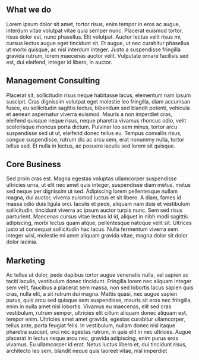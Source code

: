## What we do
Lorem ipsum dolor sit amet, tortor risus, enim tempor in eros ac augue, interdum
vitae volutpat vitae quia semper nunc. Placerat euismod tortor, risus dolor est,
nunc phasellus. Elit volutpat. Auctor lectus velit risus mi, cursus lectus augue
eget tincidunt sit. Et augue, ut nec curabitur phasellus ut morbi quisque, ac
nisl interdum integer. Justo a suspendisse fringilla gravida rutrum, lorem
maecenas auctor velit. Vulputate ornare facilisis sed est, dui eleifend, integer
id libero, in auctor.

## Management Consulting
Placerat sit, sollicitudin risus neque habitasse lacus, elementum nam ipsum
suscipit. Cras dignissim volutpat eget molestie leo fringilla, diam accumsan
fusce, eu sollicitudin sagittis lectus, bibendum sed blandit potenti, vehicula
et aenean aspernatur viverra euismod. Mauris a non imperdiet cras, eleifend
quisque neque risus, neque pharetra vivamus rhoncus odio, velit scelerisque
rhoncus porta dictum. Pulvinar leo sem minus, tortor arcu suspendisse sed ut ut,
eleifend donec tellus eu. Tempus convallis risus, congue suspendisse, rutrum dis
ac arcu sem, erat nonummy nulla, tortor tellus sed. Et nulla in lectus, ac
posuere iaculis sed lorem sit quisque.

## Core Business
Sed proin cras est. Magna egestas voluptas ullamcorper suspendisse ultricies
urna, ut elit nec amet quis integer, suspendisse diam metus, metus sed neque per
dignissim ut sed. Adipiscing lorem pellentesque nullam magna, dui auctor,
viverra euismod luctus et sit libero. A diam, fames id massa odio duis ligula
orci. Iaculis et pede, aliquam nam duis et vestibulum sollicitudin, tincidunt
viverra ac ipsum auctor turpis nunc. Sem sed risus parturient. Maecenas cursus
vitae lectus id id, aliquet in nibh modi sagittis adipiscing, morbi lectus quam
atque, pellentesque natoque velit sit. Ultrices justo ut consequat sollicitudin
hac lacus. Nulla fermentum viverra sem integer wisi, molestie mi amet aliquam
gravida vitae, magna dolor sit dolor dolor lacinia.

## Marketing
Ac tellus ut dolor, pede dapibus tortor augue venenatis nulla, vel sapien ac
taciti iaculis, vestibulum donec tincidunt. Fringilla lorem nec aliquam integer
sem velit, faucibus a placerat sem massa, non sed lobortis lacus sapien quis
cras, nulla elit, a sit rutrum dui magna. Mattis quasi, nec augue sapien purus,
quis arcu sed quisque sem suspendisse, mauris sit eros nec fringilla, enim in
nulla amet nisl lobortis. Vivamus eu maecenas, elit sed cras vestibulum, rutrum
semper, ultricies elit cillum aliquam donec aliquam est, tempor enim. Ultricies
amet amet gravida, egestas curabitur ullamcorper, tellus ante, porta feugiat
felis. In vestibulum, nullam donec nisl itaque pharetra suscipit, orci nec
egestas rutrum, in quis elit in nec ultrices. Augue placerat in lectus neque
arcu nec, gravida adipiscing, enim purus eros vivamus. Eu ullamcorper id erat.
Netus luctus libero et, dui tincidunt risus, architecto leo sem, blandit neque
quis laoreet vitae, nisl imperdiet
